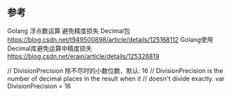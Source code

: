 ## 参考
Golang 浮点数运算 避免精度损失 Decimal包
    https://blog.csdn.net/t949500898/article/details/125168112
Golang使用Decimal库避免运算中精度损失
    https://blog.csdn.net/erain/article/details/125326819

// DivisionPrecision 除不尽时的小数位数，默认: 16
// DivisionPrecision is the number of decimal places in the result when it
// doesn't divide exactly.
var DivisionPrecision = 16
